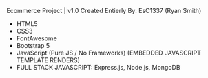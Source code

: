 Ecommerce Project | v1.0
Created Entierly By: EsC1337 (Ryan Smith)

* HTML5
* CSS3
* FontAwesome
* Bootstrap 5
* JavaScript (Pure JS / No Frameworks) (EMBEDDED JAVASCRIPT TEMPLATE RENDERS)
* FULL STACK JAVASCRIPT: Express.js, Node.js, MongoDB


 





